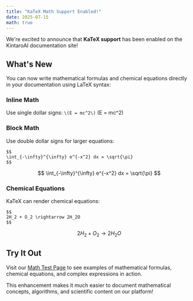 ```yaml
---
title: "KaTeX Math Support Enabled!"
date: 2025-07-15
math: true
---
```


We're excited to announce that **KaTeX support** has been enabled on the KintaroAI documentation site!

## What's New

You can now write mathematical formulas and chemical equations directly in your documentation using LaTeX syntax:

### Inline Math
Use single dollar signs: `\(E = mc^2\)` \(E = mc^2\)

### Block Math
Use double dollar signs for larger equations:
```
$$
\int_{-\infty}^{\infty} e^{-x^2} dx = \sqrt{\pi}
$$
```
$$
\int_{-\infty}^{\infty} e^{-x^2} dx = \sqrt{\pi}
$$


### Chemical Equations
KaTeX can render chemical equations:
```
$$
2H_2 + O_2 \rightarrow 2H_2O
$$
```
$$
2H_2 + O_2 \rightarrow 2H_2O
$$

## Try It Out

Visit our [Math Test Page](/docs/math-test/) to see examples of mathematical formulas, chemical equations, and complex expressions in action.

This enhancement makes it much easier to document mathematical concepts, algorithms, and scientific content on our platform! 